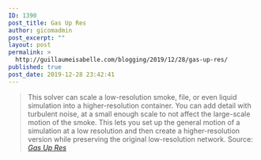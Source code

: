 ```yaml
---
ID: 1390
post_title: Gas Up Res
author: gicomadmin
post_excerpt: ""
layout: post
permalink: >
  http://guillaumeisabelle.com/blogging/2019/12/28/gas-up-res/
published: true
post_date: 2019-12-28 23:42:41
---
```

> This solver can scale a low-resolution smoke, file, or even liquid simulation into a higher-resolution container. You can add detail with turbulent noise, at a small enough scale to not affect the large-scale motion of the smoke. This lets you set up the general motion of a simulation at a low resolution and then create a higher-resolution version while preserving the original low-resolution network. Source: *[Gas Up Res][1]*

 [1]: https://www.sidefx.com/docs/houdini/nodes/dop/gasupres.html